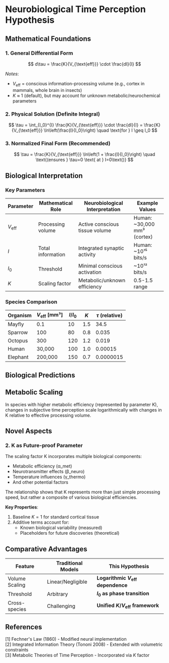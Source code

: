 # Neurobiological Time Perception Hypothesis

## Mathematical Foundations

### 1. General Differential Form
$$
d\tau = \frac{K}{V_{\text{eff}}} \cdot \frac{dI}{I}
$$

*Notes*: 
- $V_{\text{eff}}$ = conscious information-processing volume (e.g., cortex in mammals, whole brain in insects)
- $K$ ≈ 1 (default), but may account for unknown metabolic/neurochemical parameters

### 2. Physical Solution (Definite Integral)
$$
\tau = \int_{I_0}^{I} \frac{K}{V_{\text{eff}}} \cdot \frac{dI}{I} = \frac{K}{V_{\text{eff}}} \ln\left(\frac{I}{I_0}\right) \quad \text{for } I \geq I_0
$$

### 3. Normalized Final Form (Recommended)
$$
\tau = \frac{K}{V_{\text{eff}}} \ln\left(1 + \frac{I}{I_0}\right) \quad \text{(ensures } \tau=0 \text{ at } I=0\text{)}
$$

## Biological Interpretation

### Key Parameters
| Parameter | Mathematical Role | Neurobiological Interpretation | Example Values |
|-----------|-------------------|--------------------------------|----------------|
| $V_{\text{eff}}$ | Processing volume | Active conscious tissue volume | Human: ~30,000 mm³ (cortex) |
| $I$ | Total information | Integrated synaptic activity | Human: ~10¹⁵ bits/s |
| $I_0$ | Threshold | Minimal conscious activation | ~10¹² bits/s |
| $K$ | Scaling factor | Metabolic/unknown efficiency | 0.5-1.5 range |

### Species Comparison
| Organism | $V_{\text{eff}}$ [mm³] | $I/I_0$ | $K$ | $\tau$ (relative) |
|----------|-----------------------|---------|-----|-------------------|
| Mayfly | 0.1 | 10 | 1.5 | 34.5 |
| Sparrow | 100 | 80 | 0.8 | 0.035 |
| Octopus | 300 | 120 | 1.2 | 0.019 |
| Human | 30,000 | 100 | 1.0 | 0.00015 |
| Elephant | 200,000 | 150 | 0.7 | 0.0000015 |

## Biological Predictions

## Metabolic Scaling
In species with higher metabolic efficiency (represented by parameter K), changes in subjective time perception scale logarithmically with changes in K relative to effective processing volume.

## Novel Aspects

### 2. K as Future-proof Parameter
The scaling factor K incorporates multiple biological components:
- Metabolic efficiency (α_met)
- Neurotransmitter effects (β_neuro)
- Temperature influences (γ_thermo)
- And other potential factors

The relationship shows that K represents more than just simple processing speed, but rather a composite of various biological efficiencies.

**Key Properties**:
1. Baseline $K=1$ for standard cortical tissue
2. Additive terms account for:
   - Known biological variability (measured)
   - Placeholders for future discoveries (theoretical)

## Comparative Advantages

| Feature | Traditional Models | This Hypothesis |
|---------|--------------------|-----------------|
| Volume Scaling | Linear/Negligible | **Logarithmic $V_{\text{eff}}$ dependence** |
| Threshold | Arbitrary | **$I_0$ as phase transition** |
| Cross-species | Challenging | **Unified $K/V_{\text{eff}}$ framework** |

## References
[1] Fechner's Law (1860) - Modified neural implementation  
[2] Integrated Information Theory (Tononi 2008) - Extended with volumetric constraints  
[3] Metabolic Theories of Time Perception - Incorporated via $K$ factor
